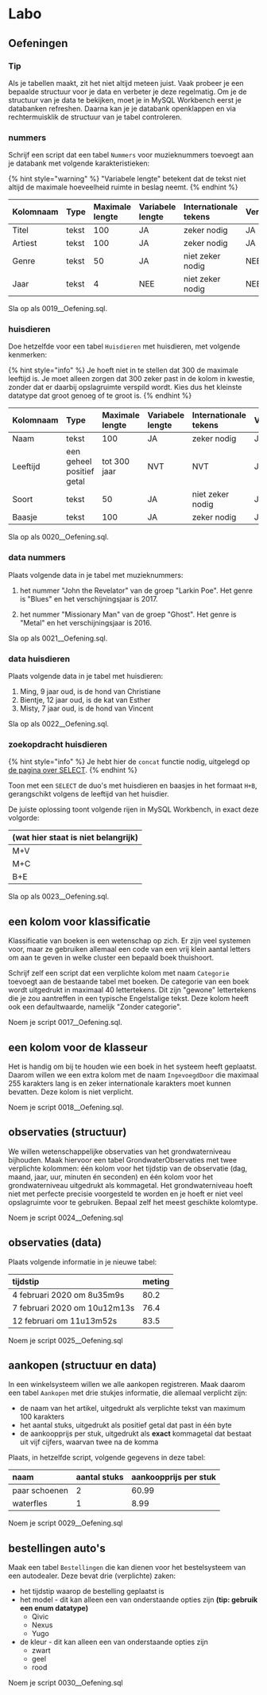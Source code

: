 # Labo

## Oefeningen

### Tip

Als je tabellen maakt, zit het niet altijd meteen juist. Vaak probeer je een bepaalde structuur voor je data en verbeter je deze regelmatig. Om je de structuur van je data te bekijken, moet je in MySQL Workbench eerst je databanken refreshen. Daarna kan je je databank openklappen en via rechtermuisklik de structuur van je tabel controleren.

### nummers

Schrijf een script dat een tabel `Nummers` voor muzieknummers toevoegt aan je databank met volgende karakteristieken:

{% hint style="warning" %}
"Variabele lengte" betekent dat de tekst niet altijd de maximale hoeveelheid ruimte in beslag neemt.
{% endhint %}

| Kolomnaam | Type | Maximale lengte | Variabele lengte | Internationale tekens | Verplicht |
| :--- | :--- | :--- | :--- | :--- | :--- |
| Titel | tekst | 100 | JA | zeker nodig | JA |
| Artiest | tekst | 100 | JA | zeker nodig | JA |
| Genre | tekst | 50 | JA | niet zeker nodig | NEE |
| Jaar | tekst | 4 | NEE | niet zeker nodig | NEE |

Sla op als 0019\_\_Oefening.sql.

### huisdieren

Doe hetzelfde voor een tabel `Huisdieren` met huisdieren, met volgende kenmerken:

{% hint style="info" %}
Je hoeft niet in te stellen dat 300 de maximale leeftijd is. Je moet alleen zorgen dat 300 zeker past in de kolom in kwestie, zonder dat er daarbij opslagruimte verspild wordt. Kies dus het kleinste datatype dat groot genoeg of te groot is.
{% endhint %}

| Kolomnaam | Type | Maximale lengte | Variabele lengte | Internationale tekens | Verplicht |
| :--- | :--- | :--- | :--- | :--- | :--- |
| Naam | tekst | 100 | JA | zeker nodig | JA |
| Leeftijd | een geheel positief getal | tot 300 jaar | NVT | NVT | JA |
| Soort | tekst | 50 | JA | niet zeker nodig | JA |
| Baasje | tekst | 100 | JA | zeker nodig | JA |

Sla op als 0020\_\_Oefening.sql.

### data nummers

Plaats volgende data in je tabel met muzieknummers:

1. het nummer "John the Revelator" van de groep "Larkin Poe". Het genre is "Blues" en het verschijningsjaar is 2017.

2. het nummer "Missionary Man" van de groep "Ghost". Het genre is "Metal" en het verschijningsjaar is 2016.

Sla op als 0021\_\_Oefening.sql.

### data huisdieren

Plaats volgende data in je tabel met huisdieren:

1. Ming, 9 jaar oud, is de hond van Christiane
2. Bientje, 12 jaar oud, is de kat van Esther
3. Misty, 7 jaar oud, is de hond van Vincent

Sla op als 0022\_\_Oefening.sql.

### zoekopdracht huisdieren

{% hint style="info" %}
Je hebt hier de `concat` functie nodig, uitgelegd op [de pagina over SELECT](../dml/select/).
{% endhint %}

Toon met een `SELECT` de duo's met huisdieren en baasjes in het formaat `H+B`, gerangschikt volgens de leeftijd van het huisdier.

De juiste oplossing toont volgende rijen in MySQL Workbench, in exact deze volgorde:

| \(wat hier staat is niet belangrijk\) |
| :--- |
| M+V |
| M+C |
| B+E |

Sla op als 0023\_\_Oefening.sql.

## een kolom voor klassificatie

Klassificatie van boeken is een wetenschap op zich. Er zijn veel systemen voor, maar ze gebruiken allemaal een code van een vrij klein aantal letters om aan te geven in welke cluster een bepaald boek thuishoort.

Schrijf zelf een script dat een verplichte kolom met naam `Categorie` toevoegt aan de bestaande tabel met boeken. De categorie van een boek wordt uitgedrukt in maximaal 40 lettertekens. Dit zijn "gewone" lettertekens die je zou aantreffen in een typische Engelstalige tekst. Deze kolom heeft ook een defaultwaarde, namelijk "Zonder categorie".

Noem je script 0017\_\_Oefening.sql.

## een kolom voor de klasseur

Het is handig om bij te houden wie een boek in het systeem heeft geplaatst. Daarom willen we een extra kolom met de naam `IngevoegdDoor` die maximaal 255 karakters lang is en zeker internationale karakters moet kunnen bevatten. Deze kolom is niet verplicht.

Noem je script 0018\_\_Oefening.sql.

## observaties \(structuur\)

We willen wetenschappelijke observaties van het grondwaterniveau bijhouden. Maak hiervoor een tabel GrondwaterObservaties met twee verplichte kolommen: één kolom voor het tijdstip van de observatie \(dag, maand, jaar, uur, minuten én seconden\) en één kolom voor het grondwaterniveau uitgedrukt als kommagetal. Het grondwaterniveau hoeft niet met perfecte precisie voorgesteld te worden en je hoeft er niet veel opslagruimte voor te gebruiken. Bepaal zelf het meest geschikte kolomtype.

Noem je script 0024\_\_Oefening.sql

## observaties \(data\)

Plaats volgende informatie in je nieuwe tabel:

| tijdstip | meting |
| :--- | :--- |
| 4 februari 2020 om 8u35m9s | 80.2 |
| 7 februari 2020 om 10u12m13s | 76.4 |
| 12 februari om 11u13m52s | 83.5 |

Noem je script 0025\_\_Oefening.sql

## aankopen \(structuur en data\)

In een winkelsysteem willen we alle aankopen registreren. Maak daarom een tabel `Aankopen` met drie stukjes informatie, die allemaal verplicht zijn:

* de naam van het artikel, uitgedrukt als verplichte tekst van maximum 100 karakters
* het aantal stuks, uitgedrukt als positief getal dat past in één byte
* de aankoopprijs per stuk, uitgedrukt als **exact** kommagetal dat bestaat uit vijf cijfers, waarvan twee na de komma

Plaats, in hetzelfde script, volgende gegevens in deze tabel:

| naam | aantal stuks | aankoopprijs per stuk |
| :--- | :--- | :--- |
| paar schoenen | 2 | 60.99 |
| waterfles | 1 | 8.99 |

Noem je script 0029\_\_Oefening.sql

## bestellingen auto's

Maak een tabel `Bestellingen` die kan dienen voor het bestelsysteem van een autodealer. Deze bevat drie \(verplichte\) zaken:

* het tijdstip waarop de bestelling geplaatst is
* het model - dit kan alleen een van onderstaande opties zijn **\(tip: gebruik een enum datatype\)**
  * Qivic
  * Nexus
  * Yugo
* de kleur - dit kan alleen een van onderstaande opties zijn
  * zwart
  * geel
  * rood

Noem je script 0030\_\_Oefening.sql


